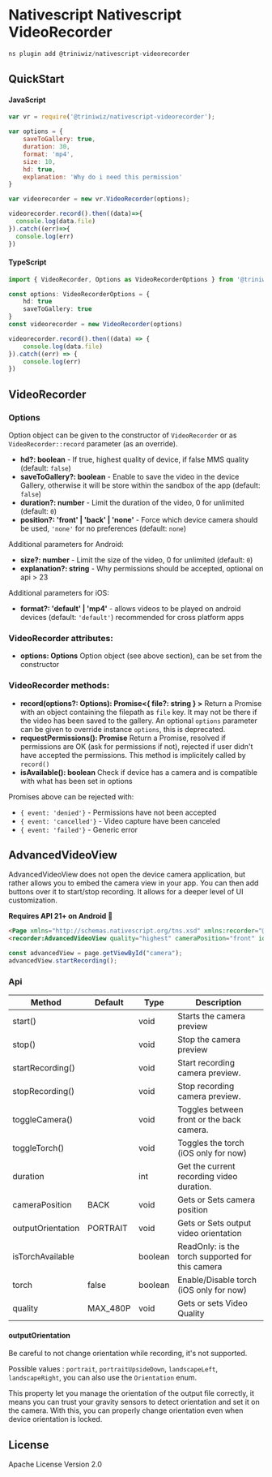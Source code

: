 # Nativescript Nativescript VideoRecorder

```javascript
ns plugin add @triniwiz/nativescript-videorecorder
```

## QuickStart

#### JavaScript
```js
var vr = require('@triniwiz/nativescript-videorecorder');

var options = {
    saveToGallery: true,
    duration: 30,
    format: 'mp4',
    size: 10,
    hd: true,
    explanation: 'Why do i need this permission'
}

var videorecorder = new vr.VideoRecorder(options);

videorecorder.record().then((data)=>{
  console.log(data.file)
}).catch((err)=>{
  console.log(err)
})
```

#### TypeScript
```ts
import { VideoRecorder, Options as VideoRecorderOptions } from '@triniwiz/nativescript-videorecorder';

const options: VideoRecorderOptions = {
    hd: true
    saveToGallery: true
}
const videorecorder = new VideoRecorder(options)

videorecorder.record().then((data) => {
    console.log(data.file)
}).catch((err) => {
    console.log(err)
})
```

## VideoRecorder

### Options

Option object can be given to the constructor of `VideoRecorder` or as `VideoRecorder::record` parameter (as an override).

* **hd?: boolean** - If true, highest quality of device, if false MMS quality (default: `false`)
* **saveToGallery?: boolean** - Enable to save the video in the device Gallery, otherwise it will be store within the sandbox of the app (default: `false`)
* **duration?: number** - Limit the duration of the video, 0 for unlimited (default: `0`)
* **position?: 'front' | 'back' | 'none'** - Force which device camera should be used, `'none'` for no preferences (default: `none`)

Additional parameters for Android:

* **size?: number** - Limit the size of the video, 0 for unlimited (default: `0`)
* **explanation?: string** - Why permissions should be accepted, optional on api > 23

Additional parameters for iOS:

* **format?: 'default' | 'mp4'** - allows videos to be played on android devices (default: `'default'`) recommended for cross platform apps

### VideoRecorder attributes:

* **options: Options** Option object (see above section), can be set from the constructor

### VideoRecorder methods:

* **record(options?: Options): Promise<{ file?: string } >** Return a Promise with an object containing the filepath as `file` key. It may not be there if the video has been saved to the gallery. An optional `options` parameter can be given to override instance `options`, this is deprecated.
* **requestPermissions(): Promise<void>** Return a Promise, resolved if permissions are OK (ask for permissions if not), rejected if user didn't have accepted the permissions. This method is implicitely called by `record()`
* **isAvailable(): boolean** Check if device has a camera and is compatible with what has been set in options

Promises above can be rejected with:

* `{ event: 'denied'}` - Permissions have not been accepted
* `{ event: 'cancelled'}` - Video capture have been canceled
* `{ event: 'failed'}` - Generic error


## AdvancedVideoView

AdvancedVideoView does not open the device camera application, but rather allows you to embed the camera view in your app. You can then add buttons over it to start/stop recording. It allows for a deeper level of UI customization.

**Requires API 21+ on Android 🤖**

```html
<Page xmlns="http://schemas.nativescript.org/tns.xsd" xmlns:recorder="@triniwiz/nativescript-videorecorder/advanced">
<recorder:AdvancedVideoView quality="highest" cameraPosition="front" id="camera"/>
```

```ts
const advancedView = page.getViewById("camera");
advancedView.startRecording();
```

### Api

| Method                  | Default  | Type    | Description                                           |
| ----------------------- | -------- | ------- | ----------------------------------------------------- |
| start()                 |          | void    | Starts the camera preview                             |
| stop()                  |          | void    | Stop the camera preview                               |
| startRecording()        |          | void    | Start recording camera preview.                       |
| stopRecording()         |          | void    | Stop recording camera preview.                        |
| toggleCamera()          |          | void    | Toggles between front or the back camera.             |
| toggleTorch()           |          | void    | Toggles the torch (iOS only for now)                  |
| duration                |          | int     | Get the current recording video duration.             |
| cameraPosition          | BACK     | void    | Gets or Sets camera position                          |
| outputOrientation       | PORTRAIT | void    | Gets or Sets output video orientation                 |
| isTorchAvailable        |          | boolean | ReadOnly: is the torch supported for this camera      |
| torch                   | false    | boolean | Enable/Disable torch (iOS only for now)               |
| quality                 | MAX_480P | void    | Gets or sets Video Quality                            |

#### outputOrientation

Be careful to not change orientation while recording, it's not supported.

Possible values : `portrait`, `portraitUpsideDown`, `landscapeLeft`, `landscapeRight`, you can also use the `Orientation` enum.

This property let you manage the orientation of the output file correctly, it means you can trust your gravity sensors to detect orientation and set it on the camera.
With this, you can properly change orientation even when device orientation is locked.


## License

Apache License Version 2.0
